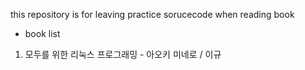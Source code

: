 this repository is for leaving practice sorucecode when reading book
- book list
1. 모두를 위한 리눅스 프로그래밍 - 아오키 미네로 / 이규
